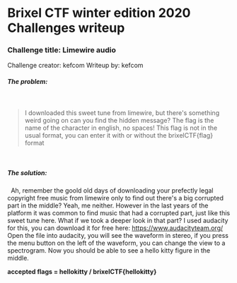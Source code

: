 # Brixel CTF winter edition 2020 Challenges writeup
### Challenge title: Limewire audio
Challenge creator: kefcom
Writeup by: kefcom

##### The problem:
&nbsp;
>I downloaded this sweet tune from limewire, but there's something weird going on
can you find the hidden message?
The flag is the name of the character in english, no spaces!
This flag is not in the usual format, you can enter it with or without the brixelCTF{flag} format


&nbsp;
##### The solution:
&nbsp;
Ah, remember the goold old days of downloading your prefectly legal copyright free music from limewire only to find out there's a big corrupted part in the middle?
Yeah, me neither. However in the last years of the platform it was common to find music that had a corrupted part, just like this sweet tune here.
What if we took a deeper look in that part?
I used audacity for this, you can download it for free here: https://www.audacityteam.org/
Open the file into audacity, you will see the waveform in stereo, if you press the menu button on the left of the waveform, you can change the view to a spectrogram.
Now you should be able to see a hello kitty figure in the middle.


**accepted flags = hellokitty / brixelCTF{hellokitty}**
